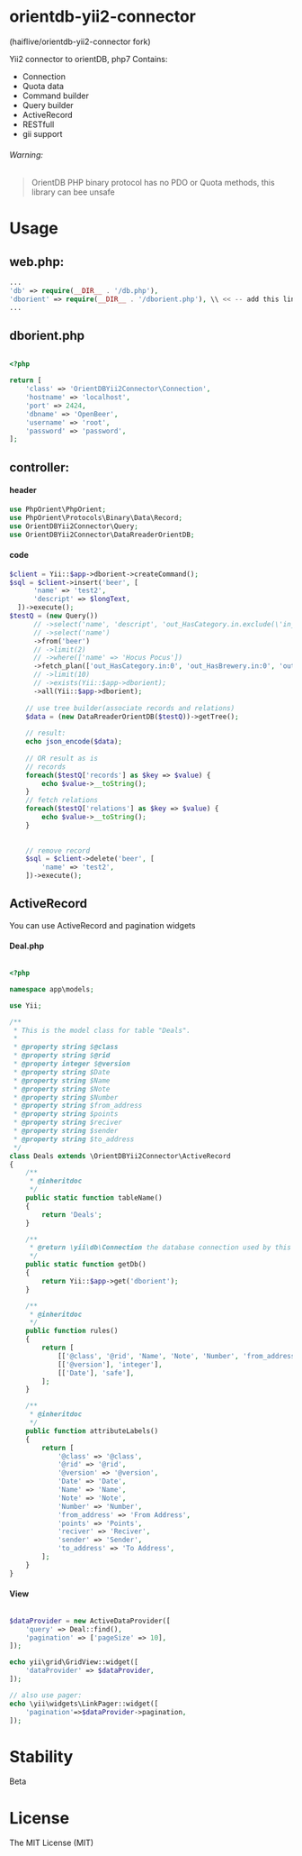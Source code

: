 # orientdb-yii2-connector
(haiflive/orientdb-yii2-connector fork)

Yii2 connector to orientDB, php7
Contains:
 - Connection
 - Quota data
 - Command builder
 - Query builder
 - ActiveRecord
 - RESTfull
 - gii support

###### Warning:
> OrientDB PHP binary protocol has no PDO or Quota methods, this library can bee unsafe

<!-- # composer install 

```bash
composer require "haiflive/orientdb-yii2-connector"
```
 -->
# Usage

## web.php:
```php
...
'db' => require(__DIR__ . '/db.php'),
'dborient' => require(__DIR__ . '/dborient.php'), \\ << -- add this line
...
```

## dborient.php
```php

<?php

return [
    'class' => 'OrientDBYii2Connector\Connection',
    'hostname' => 'localhost',
    'port' => 2424,
    'dbname' => 'OpenBeer',
    'username' => 'root',
    'password' => 'password',
];
```

## controller:
#### header
```php
use PhpOrient\PhpOrient;
use PhpOrient\Protocols\Binary\Data\Record;
use OrientDBYii2Connector\Query;
use OrientDBYii2Connector\DataRreaderOrientDB;
```
#### code
```php
$client = Yii::$app->dborient->createCommand();
$sql = $client->insert('beer', [
      'name' => 'test2',
      'descript' => $longText,
  ])->execute();
$testQ = (new Query())
      // ->select('name', 'descript', 'out_HasCategory.in.exclude(\'in_HasCategory\')')
      // ->select('name')
      ->from('beer')
      // ->limit(2)
      // ->where(['name' => 'Hocus Pocus'])
      ->fetch_plan(['out_HasCategory.in:0', 'out_HasBrewery.in:0', 'out_HasStyle.in:0'])
      // ->limit(10)
      // ->exists(Yii::$app->dborient);
      ->all(Yii::$app->dborient);
    
    // use tree builder(associate records and relations)
    $data = (new DataRreaderOrientDB($testQ))->getTree();
    
    // result:
    echo json_encode($data);
    
    // OR result as is
    // records
    foreach($testQ['records'] as $key => $value) {
        echo $value->__toString();
    }
    // fetch relations
    foreach($testQ['relations'] as $key => $value) {
        echo $value->__toString();
    }
    
    
    // remove record
    $sql = $client->delete('beer', [
        'name' => 'test2',
    ])->execute();
```

## ActiveRecord
You can use ActiveRecord and pagination widgets
#### Deal.php
```php

<?php

namespace app\models;

use Yii;

/**
 * This is the model class for table "Deals".
 *
 * @property string $@class
 * @property string $@rid
 * @property integer $@version
 * @property string $Date
 * @property string $Name
 * @property string $Note
 * @property string $Number
 * @property string $from_address
 * @property string $points
 * @property string $reciver
 * @property string $sender
 * @property string $to_address
 */
class Deals extends \OrientDBYii2Connector\ActiveRecord
{
    /**
     * @inheritdoc
     */
    public static function tableName()
    {
        return 'Deals';
    }

    /**
     * @return \yii\db\Connection the database connection used by this AR class.
     */
    public static function getDb()
    {
        return Yii::$app->get('dborient');
    }

    /**
     * @inheritdoc
     */
    public function rules()
    {
        return [
            [['@class', '@rid', 'Name', 'Note', 'Number', 'from_address', 'points', 'reciver', 'sender', 'to_address'], 'string'],
            [['@version'], 'integer'],
            [['Date'], 'safe'],
        ];
    }

    /**
     * @inheritdoc
     */
    public function attributeLabels()
    {
        return [
            '@class' => '@class',
            '@rid' => '@rid',
            '@version' => '@version',
            'Date' => 'Date',
            'Name' => 'Name',
            'Note' => 'Note',
            'Number' => 'Number',
            'from_address' => 'From Address',
            'points' => 'Points',
            'reciver' => 'Reciver',
            'sender' => 'Sender',
            'to_address' => 'To Address',
        ];
    }
}


```

#### View
```php

$dataProvider = new ActiveDataProvider([
    'query' => Deal::find(),
    'pagination' => ['pageSize' => 10],
]);

echo yii\grid\GridView::widget([
    'dataProvider' => $dataProvider,
]);

// also use pager:
echo \yii\widgets\LinkPager::widget([
    'pagination'=>$dataProvider->pagination,
]);
```

# Stability
Beta

# License
The MIT License (MIT)
